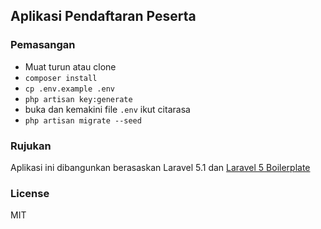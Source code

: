 ## Aplikasi Pendaftaran Peserta

### Pemasangan

- Muat turun atau clone
- `composer install`
- `cp .env.example .env`
- `php artisan key:generate`
- buka dan kemakini file `.env` ikut citarasa
- `php artisan migrate --seed`

### Rujukan

Aplikasi ini dibangunkan berasaskan Laravel 5.1 dan [Laravel 5 Boilerplate](https://github.com/rappasoft/laravel-5-boilerplate/)

### License

MIT
